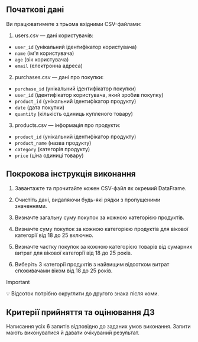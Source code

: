 ## Початкові дані

Ви працюватимете з трьома вхідними CSV-файлами:

1. users.csv — дані користувачів:

- `user_id` (унікальний ідентифікатор користувача)
- `name` (ім'я користувача)
- `age` (вік користувача)
- `email` (електронна адреса)

2. purchases.csv — дані про покупки:

- `purchase_id` (унікальний ідентифікатор покупки)
- `user_id` (ідентифікатор користувача, який зробив покупку)
- `product_id` (унікальний ідентифікатор продукту)
- `date` (дата покупки)
- `quantity` (кількість одиниць купленого товару)

3. products.csv — інформація про продукти:

- `product_id` (унікальний ідентифікатор продукту)
- `product_name` (назва продукту)
- `category` (категорія продукту)
- `price` (ціна одиниці товару)

## Покрокова інструкція виконання

1. Завантажте та прочитайте кожен CSV-файл як окремий DataFrame.

2. Очистіть дані, видаляючи будь-які рядки з пропущеними значеннями.

3. Визначте загальну суму покупок за кожною категорією продуктів.

4. Визначте суму покупок за кожною категорією продуктів для вікової категорії
   від 18 до 25 включно.

5. Визначте частку покупок за кожною категорією товарів від сумарних витрат для
   вікової категорії від 18 до 25 років.

6. Виберіть 3 категорії продуктів з найвищим відсотком витрат споживачами віком
   від 18 до 25 років.

> [!IMPORTANT]
>
> 💡 Відсоток потрібно округлити до другого знака після коми.

## Критерії прийняття та оцінювання ДЗ

Написання усіх 6 запитів відповідно до заданих умов виконання. Запити мають
виконуватися й давати очікуваний результат.
